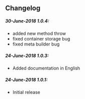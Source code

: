 ## Changelog

##### 30-June-2018 **1.0.4**:
* added new method throw
* fixed container storage bug
* fixed meta builder bug

##### 24-June-2018 **1.0.3**:
* Added documentation in English

##### 24-June-2018 **1.0.1**:
* Initial release
